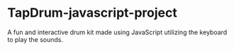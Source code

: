 # TapDrum-javascript-project
A fun and interactive drum kit made using JavaScript utilizing the keyboard to play the sounds.
